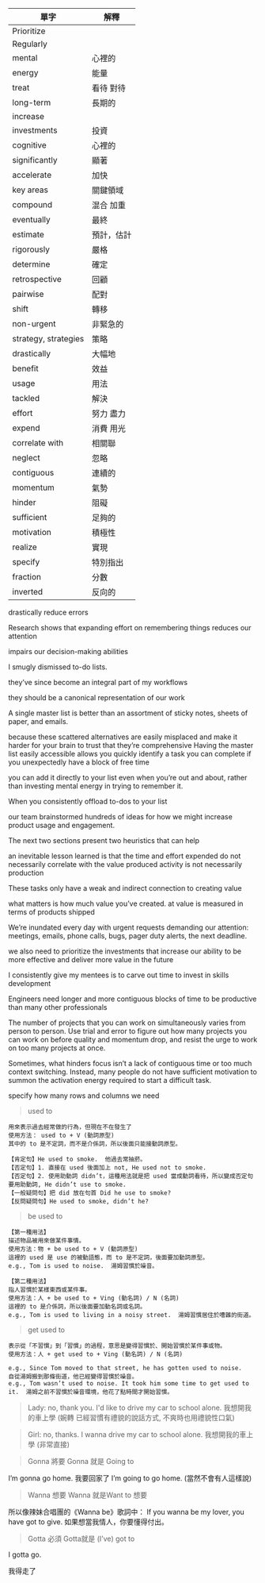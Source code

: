 | 單字 | 解釋 |
| ------ | ------ |
| Prioritize |  |
| Regularly |  |
| mental | 心裡的 |
| energy | 能量 |
| treat | 看待 對待 |
| long-term | 長期的 |
| increase |  |
| investments | 投資 |
| cognitive | 心裡的 |
| significantly | 顯著 |
| accelerate | 加快 |
| key areas | 關鍵領域 |
| compound | 混合 加重 |
| eventually | 最終 |
| estimate | 預計，估計 |
| rigorously | 嚴格 |
| determine | 確定 |
| retrospective | 回顧 |
| pairwise | 配對 |
| shift | 轉移 |
| non-urgent | 非緊急的 |
| strategy, strategies | 策略 |
| drastically | 大幅地 |
| benefit | 效益 |
| usage | 用法 |
| tackled | 解決 |
| effort | 努力 盡力 |
| expend | 消費 用光 |
| correlate with | 相關聯 |
| neglect | 忽略 |
| contiguous | 連續的 |
| momentum | 氣勢 |
| hinder | 阻礙 |
| sufficient | 足夠的 |
| motivation | 積極性 |
| realize | 實現 |
| specify | 特別指出 |
| fraction | 分數 |
| inverted | 反向的 |
 
drastically reduce errors

Research shows that expanding effort on remembering things reduces our attention

impairs our decision-making abilities 

I smugly dismissed to-do lists. 

they’ve since become an integral part of my workflows

they should be a canonical representation of our work

A single master list is better than an assortment of sticky notes, sheets of paper, and emails.

because these scattered alternatives are easily misplaced and make it harder for your brain to trust that they’re comprehensive
Having the master list easily accessible allows you quickly identify a task you can complete if you unexpectedly have a block of free time

you can add it directly to your list even when you’re out and about, rather than investing mental energy in trying to remember it.

When you consistently offload to-dos to your list 

our team brainstormed hundreds of ideas for how we might increase product usage and engagement. 

The next two sections present two heuristics that can help 

an inevitable lesson learned is that the time and effort expended do not necessarily correlate with the value produced
activity is not necessarily production

These tasks only have a weak and indirect connection to creating value 

what matters is how much value you’ve created. at value is measured in terms of products shipped 

We’re inundated every day with urgent requests demanding our attention: meetings, emails, phone calls, bugs, pager duty alerts, the next deadline. 

we also need to prioritize the investments that increase our ability to be more effective and deliver more value in the future

I consistently give my mentees is to carve out time to invest in skills development 

Engineers need longer and more contiguous blocks of time to be productive than many other professionals 

The number of projects that you can work on simultaneously varies from person to person. Use trial and error to figure out how many projects you can work on before quality and momentum drop, and resist the urge to work on too many projects at once. 

Sometimes, what hinders focus isn’t a lack of contiguous time or too much context switching. Instead, many people do not have sufficient motivation to summon the activation energy required to start a difficult task.

specify how many rows and columns we need 


> used to
```
用來表示過去經常做的行為，但現在不在發生了
使用方法： used to + V (動詞原型)
其中的 to 是不定詞，而不是介係詞，所以後面只能接動詞原型。

【肯定句】He used to smoke.  他過去常抽菸。
【否定句】1. 直接在 used 後面加上 not, He used not to smoke.
【否定句】2. 使用助動詞 didn’t，這種用法就是把 used 當成動詞看待，所以變成否定句要用助動詞, He didn’t use to smoke.
【一般疑問句】把 did 放在句首 Did he use to smoke?
【反問疑問句】He used to smoke, didn’t he?
```

> be used to
```
【第一種用法】
描述物品被用來做某件事情。
使用方法：物 + be used to + V (動詞原型)
這裡的 used 是 use 的被動語態，而 to 是不定詞，後面要加動詞原型。
e.g., Tom is used to noise.  湯姆習慣於噪音。

【第二種用法】
指人習慣於某樣東西或某件事。
使用方法：人 + be used to + Ving (動名詞) / N (名詞)
這裡的 to 是介係詞，所以後面要加動名詞或名詞。
e.g., Tom is used to living in a noisy street.  湯姆習慣居住於嘈雜的街道。
```

> get used to
```
表示從「不習慣」到「習慣」的過程，意思是變得習慣於、開始習慣於某件事或物。
使用方法：人 + get used to + Ving (動名詞) / N (名詞)

e.g., Since Tom moved to that street, he has gotten used to noise.        自從湯姆搬到那條街道，他已經變得習慣於噪音。
e.g., Tom wasn’t used to noise. It took him some time to get used to it.  湯姆之前不習慣於噪音環境，他花了點時間才開始習慣。
```

> Lady: no, thank you. I'd like to drive my car to school alone.
我想開我的車上學
(婉轉 已經習慣有禮貌的說話方式, 不爽時也用禮貌性口氣)

> Girl: no, thanks. I wanna drive my car to school alone.
我想開我的車上學
(非常直接) 


> Gonna 將要
Gonna 就是 Going to

I’m gonna go home. 我要回家了
I’m going to go home. (當然不會有人這樣說)

> Wanna 想要
Wanna 就是Want to 想要

所以像辣妹合唱團的《Wanna be》歌詞中：
If you wanna be my lover, you have got to give.
如果想當我情人，你要懂得付出。

> Gotta 必須
Gotta就是 (I’ve) got to

I gotta go.

我得走了